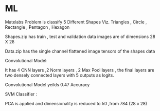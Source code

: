 # ML
Matelabs Problem is classify 5 Different Shapes
Viz. Triangles , Circle , Rectangle , Pentagon , Hexagon



Shapes.zip has train , test and validation data
images are of dimensions 28 X 28

Data.zip has the single channel flattened image tensors of the shapes data

Convolutional Model:

It has 4 CNN layers ,2 Norm layers , 2 Max Pool layers , the final layers are two densely connected layers
with 5 outputs as logits.

Convolutional Model yeilds 0.47 Accuracy


SVM Classifier :

PCA is applied and dimensionality is reduced to 50 ,from 784 (28 x 28)





